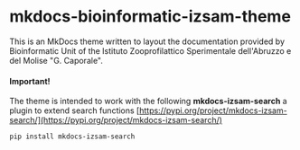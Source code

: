 # mkdocs-bioinformatic-izsam-theme

This is an MkDocs theme written to layout the documentation provided by Bioinformatic Unit of the Istituto Zooprofilattico Sperimentale dell'Abruzzo e del Molise "G. Caporale".

#### Important!

The theme is intended to work with the following **mkdocs-izsam-search** a plugin to extend search functions [https://pypi.org/project/mkdocs-izsam-search/](https://pypi.org/project/mkdocs-izsam-search/)

```bash
pip install mkdocs-izsam-search
```
